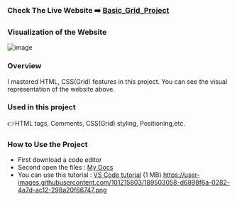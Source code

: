 ### Check The Live Website :arrow_right: [Basic_Grid_Project](https://muka6363.github.io/PROJELER_MK/8.Basic_Grid/index.html)
### Visualization of the Website
![image](https://user-images.githubusercontent.com/101215803/189503058-d6898f6a-0282-4a7d-ac12-298a20f66747.png)

### Overview
I mastered HTML, CSS(Grid) features in this project. You can see the visual representation of the website above.
### Used in this project
:point_right:HTML tags, Comments, CSS(Grid) styling, Positioning,etc.
### How to Use the Project
+ First download a code editor
+ Second open the files : [My Docs](https://muka6363.github.io/PROJELER_MK/8.Basic_Grid/index.html)
+ You can use this tutorial : [VS Code tutorial](https://www.youtube.com/watch?v=fJEbVCrEMSE)
(1 MB)
https://user-images.githubusercontent.com/101215803/189503058-d6898f6a-0282-4a7d-ac12-298a20f66747.png

